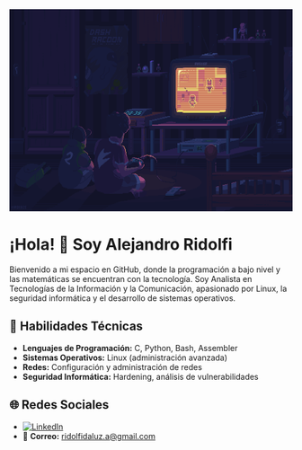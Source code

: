 <img src="./GIF.gif" alt="Descripción de la imagen" height="360" width="1280"/>


# ¡Hola! 👋 Soy Alejandro Ridolfi

Bienvenido a mi espacio en GitHub, donde la programación a bajo nivel y las matemáticas se encuentran con la tecnología. Soy Analista en Tecnologías de la Información y la Comunicación, apasionado por Linux, la seguridad informática y el desarrollo de sistemas operativos.

## 🔧 Habilidades Técnicas

- **Lenguajes de Programación:** C, Python, Bash, Assembler
- **Sistemas Operativos:** Linux (administración avanzada)
- **Redes:** Configuración y administración de redes
- **Seguridad Informática:** Hardening, análisis de vulnerabilidades

## 🌐 Redes Sociales

- [![LinkedIn](https://img.shields.io/badge/LinkedIn-blue?logo=linkedin&logoColor=white)](https://www.linkedin.com/in/alejandro-javier-ridolfi-da-luz-363008231/)
- 📧 **Correo:** ridolfidaluz.a@gmail.com
